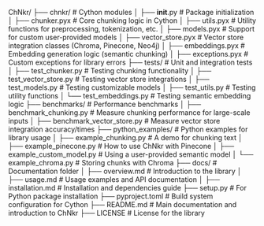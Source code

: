 ChNkr/
├── chnkr/                        # Cython modules
│   ├── __init__.py               # Package initialization
│   ├── chunker.pyx               # Core chunking logic in Cython
│   ├── utils.pyx                 # Utility functions for preprocessing, tokenization, etc.
│   ├── models.pyx                # Support for custom user-provided models
│   ├── vector_store.pyx          # Vector store integration classes (Chroma, Pinecone, Neo4j)
│   ├── embeddings.pyx            # Embedding generation logic (semantic chunking)
│   ├── exceptions.pyx            # Custom exceptions for library errors
├── tests/                        # Unit and integration tests
│   ├── test_chunker.py           # Testing chunking functionality
│   ├── test_vector_store.py      # Testing vector store integrations
│   ├── test_models.py            # Testing customizable models
│   ├── test_utils.py             # Testing utility functions
│   └── test_embeddings.py        # Testing semantic embedding logic
├── benchmarks/                   # Performance benchmarks
│   ├── benchmark_chunking.py     # Measure chunking performance for large-scale inputs
│   ├── benchmark_vector_store.py # Measure vector store integration accuracy/times
├── python_examples/              # Python examples for library usage
│   ├── example_chunking.py       # A demo for chunking text
│   ├── example_pinecone.py       # How to use ChNkr with Pinecone
│   ├── example_custom_model.py   # Using a user-provided semantic model
│   └── example_chroma.py         # Storing chunks with Chroma
├── docs/                         # Documentation folder
│   ├── overview.md               # Introduction to the library
│   ├── usage.md                  # Usage examples and API documentation
│   ├── installation.md           # Installation and dependencies guide
├── setup.py                      # For Python package installation
├── pyproject.toml                # Build system configuration for Cython
├── README.md                     # Main documentation and introduction to ChNkr
├── LICENSE                       # License for the library